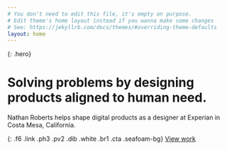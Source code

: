```yaml
---
# You don't need to edit this file, it's empty on purpose.
# Edit theme's home layout instead if you wanna make some changes
# See: https://jekyllrb.com/docs/themes/#overriding-theme-defaults
layout: home
---
```

{: .hero}
# Solving problems by designing products aligned to human need.

Nathan Roberts helps shape digital products as a designer at Experian in Costa Mesa, California.

{: .f6 .link .ph3 .pv2 .dib .white .br1 .cta .seafoam-bg}
[View work](/work/)
